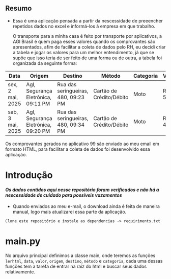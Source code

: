 ## Resumo
* Essa é uma aplicação pensada a partir da nescessidade de preeencher repetidos dados no excel e informá-los à empresa em que trabalho.

  O transporte para a minha casa é feito por transporte por aplicativos, a AGl Brasil é quem paga esses valores quando os comprovantes são apresentados, afim de facilitar a coleta de dados pelo RH, eu decidi criar a tabela e jogar os valores para um melhor entendimento, já que se supõe que isso teria de ser feito de uma forma ou de outra, a tabela foi organizada da seguinte forma:
<table>
  <thead>
    <tr>
      <th>Data</th>
      <th>Origem</th>
      <th>Destino</th>
      <th>Método</th>
      <th>Categoria</th>
      <th>Valor</th>
    </tr>
  </thead>
  <tbody>
    <tr>
      <td>sex, 2 mai, 2025</td>
      <td>Agl, Segurança Eletrônica, 09:11 PM</td>
      <td>Rua das seringueiras, 480, 09:23 PM</td>
      <td>Cartão de Crédito/Débito</td>
      <td>Moto</td>
      <td>R$ 5,30</td>
    </tr>
    <tr>
      <td>sab, 3 mai, 2025</td>
      <td>Agl, Segurança Eletrônica, 09:20 PM</td>
      <td>Rua das seringueiras, 480, 09:34 PM</td>
      <td>Cartão de Crédito/Débito</td>
      <td>Moto</td>
      <td>R$ 4,60</td>
    </tr>
  </tbody>
</table>

Os comprovantes gerados no aplicativo 99 são enviado ao meu email em formato HTML, para facilitar a coleta de dados foi desenvolvido essa aplicação.

# Introdução

#### *Os dados contidos aqui nesse repositório foram verificados e não há a nescessidade de cuidado para possíveis vazamentos*

* Quando enviados ao meu e-mail, o download ainda é feita de maneira manual, logo mais atualizarei essa parte da aplicação.

```
Clone este repositório e instale as dependencias -> requiriments.txt
```

# main.py

No arquivo principal definimos a classe main, onde teremos as funções `lerhtml`, `data`, `valor`, `origem`, `destino`, `método` e `categoria`, cada uma dessas funções tem a tarefa de entrar na raiz do html e buscar seus dados relativamente.